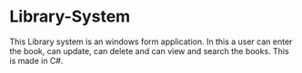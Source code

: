 # Library-System
This Library system is an windows form application. In this a user can enter the book, can update, can delete and can view and search the books. This is made in C#.
